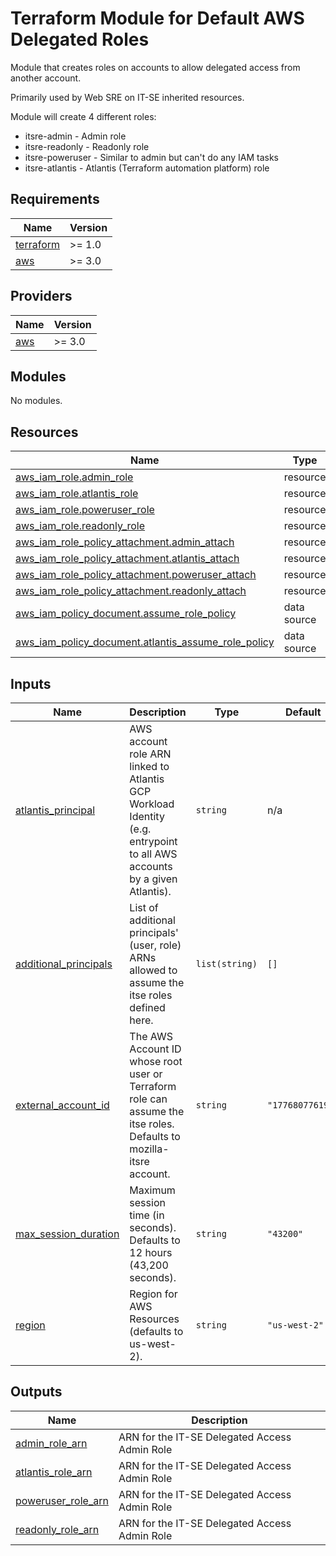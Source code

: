 <!-- BEGIN_TF_DOCS -->
# Terraform Module for Default AWS Delegated Roles
Module that creates roles on accounts to allow delegated access from another account.

Primarily used by Web SRE on IT-SE inherited resources.

Module will create 4 different roles:
- itsre-admin		- Admin role
- itsre-readonly	- Readonly role
- itsre-poweruser	- Similar to admin but can't do any IAM tasks
- itsre-atlantis	- Atlantis (Terraform automation platform) role

## Requirements

| Name | Version |
|------|---------|
| <a name="requirement_terraform"></a> [terraform](#requirement\_terraform) | >= 1.0 |
| <a name="requirement_aws"></a> [aws](#requirement\_aws) | >= 3.0 |

## Providers

| Name | Version |
|------|---------|
| <a name="provider_aws"></a> [aws](#provider\_aws) | >= 3.0 |

## Modules

No modules.

## Resources

| Name | Type |
|------|------|
| [aws_iam_role.admin_role](https://registry.terraform.io/providers/hashicorp/aws/latest/docs/resources/iam_role) | resource |
| [aws_iam_role.atlantis_role](https://registry.terraform.io/providers/hashicorp/aws/latest/docs/resources/iam_role) | resource |
| [aws_iam_role.poweruser_role](https://registry.terraform.io/providers/hashicorp/aws/latest/docs/resources/iam_role) | resource |
| [aws_iam_role.readonly_role](https://registry.terraform.io/providers/hashicorp/aws/latest/docs/resources/iam_role) | resource |
| [aws_iam_role_policy_attachment.admin_attach](https://registry.terraform.io/providers/hashicorp/aws/latest/docs/resources/iam_role_policy_attachment) | resource |
| [aws_iam_role_policy_attachment.atlantis_attach](https://registry.terraform.io/providers/hashicorp/aws/latest/docs/resources/iam_role_policy_attachment) | resource |
| [aws_iam_role_policy_attachment.poweruser_attach](https://registry.terraform.io/providers/hashicorp/aws/latest/docs/resources/iam_role_policy_attachment) | resource |
| [aws_iam_role_policy_attachment.readonly_attach](https://registry.terraform.io/providers/hashicorp/aws/latest/docs/resources/iam_role_policy_attachment) | resource |
| [aws_iam_policy_document.assume_role_policy](https://registry.terraform.io/providers/hashicorp/aws/latest/docs/data-sources/iam_policy_document) | data source |
| [aws_iam_policy_document.atlantis_assume_role_policy](https://registry.terraform.io/providers/hashicorp/aws/latest/docs/data-sources/iam_policy_document) | data source |

## Inputs

| Name | Description | Type | Default | Required |
|------|-------------|------|---------|:--------:|
| <a name="input_atlantis_principal"></a> [atlantis\_principal](#input\_atlantis\_principal) | AWS account role ARN linked to Atlantis GCP Workload Identity (e.g. entrypoint to all AWS accounts by a given Atlantis). | `string` | n/a | yes |
| <a name="input_additional_principals"></a> [additional\_principals](#input\_additional\_principals) | List of additional principals' (user, role) ARNs allowed to assume the itse roles defined here. | `list(string)` | `[]` | no |
| <a name="input_external_account_id"></a> [external\_account\_id](#input\_external\_account\_id) | The AWS Account ID whose root user or Terraform role can assume the itse roles. Defaults to mozilla-itsre account. | `string` | `"177680776199"` | no |
| <a name="input_max_session_duration"></a> [max\_session\_duration](#input\_max\_session\_duration) | Maximum session time (in seconds). Defaults to 12 hours (43,200 seconds). | `string` | `"43200"` | no |
| <a name="input_region"></a> [region](#input\_region) | Region for AWS Resources (defaults to us-west-2). | `string` | `"us-west-2"` | no |

## Outputs

| Name | Description |
|------|-------------|
| <a name="output_admin_role_arn"></a> [admin\_role\_arn](#output\_admin\_role\_arn) | ARN for the IT-SE Delegated Access Admin Role |
| <a name="output_atlantis_role_arn"></a> [atlantis\_role\_arn](#output\_atlantis\_role\_arn) | ARN for the IT-SE Delegated Access Admin Role |
| <a name="output_poweruser_role_arn"></a> [poweruser\_role\_arn](#output\_poweruser\_role\_arn) | ARN for the IT-SE Delegated Access Admin Role |
| <a name="output_readonly_role_arn"></a> [readonly\_role\_arn](#output\_readonly\_role\_arn) | ARN for the IT-SE Delegated Access Admin Role |
<!-- END_TF_DOCS -->
